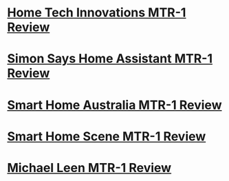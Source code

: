 # [Home Tech Innovations MTR-1 Review](https://youtu.be/q5GejbxnByA?si=PMgK4ro6U8Q7idCm)

# [Simon Says Home Assistant MTR-1 Review](https://www.youtube.com/watch?v=FFN-vIkDRLk)

# [Smart Home Australia MTR-1 Review](https://www.youtube.com/watch?v=xyxgk7WGHCY)

# [Smart Home Scene MTR-1 Review](https://smarthomescene.com/reviews/apollo-mtr-1-multi-target-tracking-radar-review/)

# [Michael Leen MTR-1 Review](https://www.youtube.com/watch?v=7qFvqRw1uds)